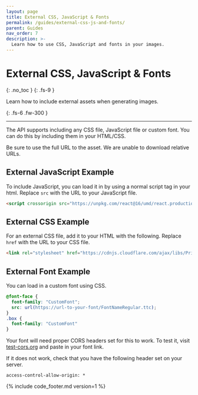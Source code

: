 ```yaml
---
layout: page
title: External CSS, JavaScript & Fonts
permalink: /guides/external-css-js-and-fonts/
parent: Guides
nav_order: 7
description: >-
  Learn how to use CSS, JavaScript and fonts in your images.
---
```

# External CSS, JavaScript & Fonts
{: .no_toc }
{: .fs-9 }

Learn how to include external assets when generating images.

{: .fs-6 .fw-300 }

<hr>

The API supports including any CSS file, JavaScript file or custom font. You can do this by including them in your HTML/CSS.

Be sure to use the full URL to the asset. We are unable to download relative URLs.

## External JavaScript Example
To include JavaScript, you can load it in by using a normal script tag in your html. Replace `src` with the URL to your JavaScript file.

```html
<script crossorigin src="https://unpkg.com/react@16/umd/react.production.min.js"></script>
```

## External CSS Example

For an external CSS file, add it to your HTML with the following. Replace `href` with the URL to your CSS file.

```html
<link rel="stylesheet" href="https://cdnjs.cloudflare.com/ajax/libs/Primer/10.8.1/build.css" />
```

## External Font Example

You can load in a custom font using CSS.

```css
@font-face {
  font-family: "CustomFont";
  src: url(https://url-to-your-font/FontNameRegular.ttc);
}
.box {
  font-family: "CustomFont"
}
```

Your font will need proper CORS headers set for this to work. To test it, visit [test-cors.org](https://www.test-cors.org) and paste in your font link.

If it does not work, check that you have the following header set on your server.

`access-control-allow-origin: *`

{% include code_footer.md version=1 %}

